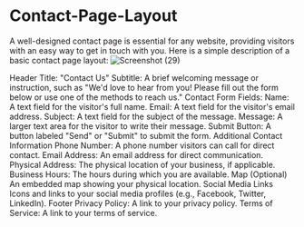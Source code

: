 # Contact-Page-Layout
A well-designed contact page is essential for any website, providing visitors with an easy way to get in touch with you. Here is a simple description of a basic contact page layout:
![Screenshot (29)](https://github.com/alshahariahossen01/Contact-Page-Layout/assets/144457355/25f7bcef-8739-403c-ad4d-98753a6ab5de)

Header
Title: "Contact Us"
Subtitle: A brief welcoming message or instruction, such as "We'd love to hear from you! Please fill out the form below or use one of the methods to reach us."
Contact Form
Fields:
Name: A text field for the visitor's full name.
Email: A text field for the visitor's email address.
Subject: A text field for the subject of the message.
Message: A larger text area for the visitor to write their message.
Submit Button: A button labeled "Send" or "Submit" to submit the form.
Additional Contact Information
Phone Number: A phone number visitors can call for direct contact.
Email Address: An email address for direct communication.
Physical Address: The physical location of your business, if applicable.
Business Hours: The hours during which you are available.
Map (Optional)
An embedded map showing your physical location.
Social Media Links
Icons and links to your social media profiles (e.g., Facebook, Twitter, LinkedIn).
Footer
Privacy Policy: A link to your privacy policy.
Terms of Service: A link to your terms of service.

